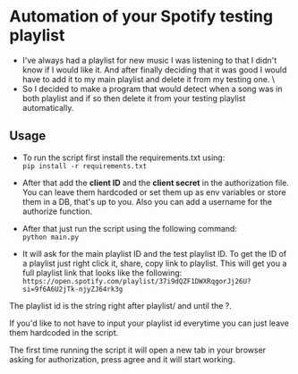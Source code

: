 
# Automation of your Spotify testing playlist

- I've always had a playlist for new music I was listening to that I didn't know if I would like it. And after finally deciding that it was good I would have to add it to my main playlist and delete it from my testing one. \
- So I decided to make a program that would detect when a song was in both playlist and if so then delete it from your testing playlist automatically.


## Usage

- To run the script first install the requirements.txt using: \
`pip install -r requirements.txt `

- After that add the **client ID** and the **client secret** in the authorization file. You can leave them hardcoded or set them up as env variables or store them in a DB, that's up to you. Also you can add a username for the authorize function.
 
- After that just run the script using the following command: \
`python main.py `

- It will ask for the main playlist ID and the test playlist ID. To get the ID  of a playlist just right click it, share, copy link to playlist. This will get you a full playlist link that looks like the following: \
`https://open.spotify.com/playlist/37i9dQZF1DWXRqgorJj26U?si=9f6A6U2jTk-njyZJ64rk3g`

The playlist id is the string right after playlist/ and until the ?. 

If you'd like to not have to input your playlist id everytime you can just leave them hardcoded in the script.

The first time running the script it will open a new tab in your browser asking for authorization, press agree and it will start working.
